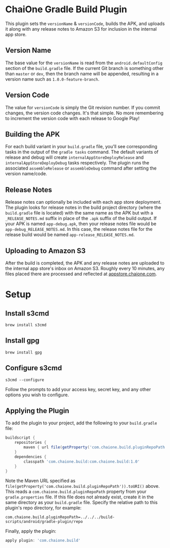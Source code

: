 # ChaiOne Gradle Build Plugin

This plugin sets the `versionName` & `versionCode`, builds the APK, and uploads it along with any release notes to Amazon S3 for inclusion in the internal app store.

## Version Name

The base value for the `versionName` is read from the `android.defaultConfig` section of the `build.gradle` file. If the current Git branch is something other than `master` or `dev`, then the branch name will be appended, resulting in a version name such as `1.0.0-feature-branch`.

## Version Code

The value for `versionCode` is simply the Git revision number. If you commit changes, the version code changes. It's that simple. No more remembering to increment the version code with each release to Google Play!

## Building the APK

For each build variant in your `build.gradle` file, you'll see corresponding tasks in the output of the `gradle tasks` command. The default variants of release and debug will create `internalAppStoreDeployRelease` and `internalAppStoreDeployDebug` tasks respectively. The plugin runs the associated `assembleRelease` or `assembleDebug` command after setting the version name/code.

## Release Notes

Release notes can optionally be included with each app store deployment. The plugin looks for release notes in the build project directory (where the `build.gradle` file is located) with the same name as the APK but with a `_RELEASE_NOTES.md` suffix in place of the `.apk` suffix of the build output. If your APK is named `app-debug.apk`, then your release notes file would be `app-debug_RELEASE_NOTES.md`. In this case, the release notes file for the release build would be named `app-release_RELEASE_NOTES.md`.

## Uploading to Amazon S3

After the build is completed, the APK and any release notes are uploaded to the internal app store's inbox on Amazon S3. Roughly every 10 minutes, any files placed there are processed and reflected at [appstore.chaione.com](http://appstore.chaione.com).


# Setup

## Install s3cmd

```
brew install s3cmd
```

## Install gpg

```
brew install gpg
```

## Configure s3cmd

```
s3cmd --configure
```

Follow the prompts to add your access key, secret key, and any other options you wish to configure.

## Applying the Plugin

To add the plugin to your project, add the following to your `build.gradle` file:

```groovy
buildscript {
    repositories {
        maven { url file(getProperty('com.chaione.build.pluginRepoPath')).toURI() }
    }
    dependencies {
        classpath 'com.chaione.build:com.chaione.build:1.0'
    }
}
```

Note the Maven URL specified as `file(getProperty('com.chaione.build.pluginRepoPath')).toURI()` above. This reads a `com.chaione.build.pluginRepoPath` property from your `gradle.properties` file. If this file does not already exist, create it in the same directory as your `build.gradle` file. Specify the relative path to this plugin's repo directory, for example:

```
com.chaione.build.pluginRepoPath=../../../build-scripts/android/gradle-plugin/repo
```

Finally, apply the plugin:

```groovy
apply plugin: 'com.chaione.build'
```

